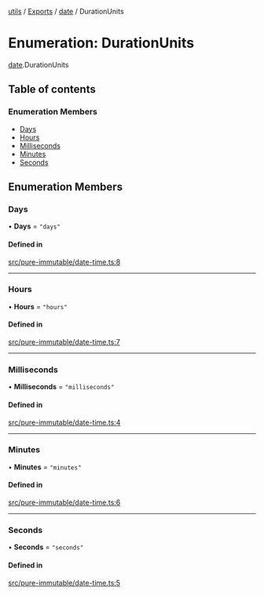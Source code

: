 [utils](../README.md) / [Exports](../modules.md) / [date](../modules/date.md) / DurationUnits

# Enumeration: DurationUnits

[date](../modules/date.md).DurationUnits

## Table of contents

### Enumeration Members

- [Days](date.DurationUnits.md#days)
- [Hours](date.DurationUnits.md#hours)
- [Milliseconds](date.DurationUnits.md#milliseconds)
- [Minutes](date.DurationUnits.md#minutes)
- [Seconds](date.DurationUnits.md#seconds)

## Enumeration Members

### Days

• **Days** = ``"days"``

#### Defined in

[src/pure-immutable/date-time.ts:8](https://github.com/alpinisme/utils/blob/08ceb73/src/pure-immutable/date-time.ts#L8)

___

### Hours

• **Hours** = ``"hours"``

#### Defined in

[src/pure-immutable/date-time.ts:7](https://github.com/alpinisme/utils/blob/08ceb73/src/pure-immutable/date-time.ts#L7)

___

### Milliseconds

• **Milliseconds** = ``"milliseconds"``

#### Defined in

[src/pure-immutable/date-time.ts:4](https://github.com/alpinisme/utils/blob/08ceb73/src/pure-immutable/date-time.ts#L4)

___

### Minutes

• **Minutes** = ``"minutes"``

#### Defined in

[src/pure-immutable/date-time.ts:6](https://github.com/alpinisme/utils/blob/08ceb73/src/pure-immutable/date-time.ts#L6)

___

### Seconds

• **Seconds** = ``"seconds"``

#### Defined in

[src/pure-immutable/date-time.ts:5](https://github.com/alpinisme/utils/blob/08ceb73/src/pure-immutable/date-time.ts#L5)
